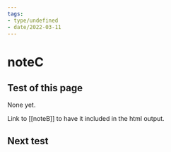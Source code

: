 ```yaml
---
tags:
- type/undefined
- date/2022-03-11
---
```


# noteC
## Test of this page
None yet.

Link to [[noteB]] to have it included in the html output.

## Next test